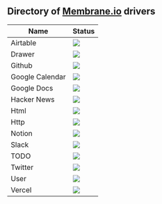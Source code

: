 ## Directory of [Membrane.io](https://membrane.io/) drivers


<!---
https://img.shields.io/badge/STATUS-In%20progress-yellow
https://img.shields.io/badge/STATUS-Ready-brightgreen
https://img.shields.io/badge/STATUS-Unusable-lightgrey
-->

| Name | Status | 
| --- | --- |
| Airtable | <img src="https://img.shields.io/badge/STATUS-Ready-brightgreen"> |
| Drawer | <img src="https://img.shields.io/badge/STATUS-Ready-brightgreen"> |
| Github | <img src="https://img.shields.io/badge/STATUS-In%20progress-yellow"> |
| Google Calendar | <img src="https://img.shields.io/badge/STATUS-In%20progress-yellow"> |
| Google Docs | <img src="https://img.shields.io/badge/STATUS-In%20progress-yellow"> |
| Hacker News | <img src="https://img.shields.io/badge/STATUS-In%20progress-yellow">|
| Html | <img src="https://img.shields.io/badge/STATUS-In%20progress-yellow">|
| Http | <img src="https://img.shields.io/badge/STATUS-Ready-brightgreen">|
| Notion | <img src="https://img.shields.io/badge/STATUS-In%20progress-yellow">|
| Slack | <img src="https://img.shields.io/badge/STATUS-Ready-brightgreen">|
| TODO | <img src="https://img.shields.io/badge/STATUS-In%20progress-yellow">|
| Twitter | <img src="https://img.shields.io/badge/STATUS-Ready-brightgreen">|
| User | <img src="https://img.shields.io/badge/STATUS-Ready-brightgreen">|
| Vercel | <img src="https://img.shields.io/badge/STATUS-In%20progress-yellow">|
